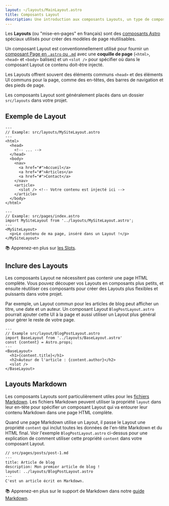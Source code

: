 ```yaml
---
layout: ~/layouts/MainLayout.astro
title: Composants Layout
description: Une introduction aux composants Layouts, un type de composant Astro qui est partagé entre les pages pour des modèles communs.
---
```


Les **Layouts** (ou "mise-en-pages" en français) sont des [composants Astro](/fr/core-concepts/astro-components/) spéciaux utilisés pour créer des modèles de page réutilisables.

Un composant Layout est conventionnellement utilisé pour fournir un [composant Page en `.astro` ou `.md`](/fr/core-concepts/astro-pages/) avec une **coquille de page** (`<html>`, `<head>` et `<body>` balises) et un `<slot />` pour spécifier où dans le composant Layout ce contenu doit-être injecté.

Les Layouts offrent souvent des éléments communs `<head>` et des éléments UI communs pour la page, comme des en-têtes, des barres de navigation et des pieds de page.

Les composants Layout sont généralement placés dans un dossier `src/layouts` dans votre projet.

## Exemple de Layout

```astro
---
// Example: src/layouts/MySiteLayout.astro
---
<html>
  <head>
    <!-- ... -->
  </head>
  <body>
    <nav>
      <a href="#">Accueil</a>
      <a href="#">Articles</a>
      <a href="#">Contact</a>
    </nav>
    <article>
      <slot /> <!-- Votre contenu est injecté ici -->
    </article>
  </body>
</html>
```

```astro
---
// Example: src/pages/index.astro
import MySiteLayout from '../layouts/MySiteLayout.astro';
---
<MySiteLayout>
  <p>Le contenu de ma page, inséré dans un Layout !</p>
</MySiteLayout>
```

📚 Apprenez-en plus sur [les Slots](/fr/core-concepts/astro-components/#emplacements).

## Inclure des Layouts

Les composants Layout ne nécessitent pas contenir une page HTML complète. Vous pouvez découper vos Layouts en composants plus petits, et ensuite réutiliser ces composants pour créer des Layouts plus flexibles et puissants dans votre projet.

Par exemple, un Layout commun pour les articles de blog peut afficher un titre, une date et un auteur. Un composant Layout `BlogPostLayout.astro` pourrait ajouter cette UI à la page et aussi utiliser un Layout plus général pour gérer le reste de votre page.

```astro
---
// Example src/layout/BlogPostLayout.astro
import BaseLayout from '../layouts/BaseLayout.astro'
const {content} = Astro.props;
---
<BaseLayout>
  <h1>{content.title}</h1>
  <h2>Auteur de l'article : {content.author}</h2>
  <slot />
</BaseLayout>
```

## Layouts Markdown

Les composants Layouts sont particulièrement utiles pour les [fichiers Markdown](/fr/guides/markdown-content/#pages-markdown). Les fichiers Markdown peuvent utiliser la propriété `layout` dans leur en-tête pour spécifier un composant Layout qui va entourer leur contenu Markdown dans une page HTML complète.

Quand une page Markdown utilise un Layout, il passe le Layout une propriété `content` qui inclut toutes les données de l'en-tête Markdown et du HTML final. Voir l'exemple `BlogPostLayout.astro` ci-dessus pour une explication de comment utiliser cette propriété `content` dans votre composant Layout.

```markdown
// src/pages/posts/post-1.md
---
title: Article de blog
description: Mon premier article de blog !
layout: ../layouts/BlogPostLayout.astro
---
C'est un article écrit en Markdown.
```

📚 Apprenez-en plus sur le support de Markdown dans notre [guide Markdown](/fr/guides/markdown-content/).

